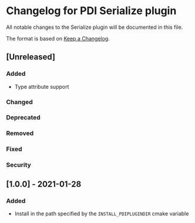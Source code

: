 # Changelog for PDI Serialize plugin
All notable changes to the Serialize plugin will be documented in this file.

The format is based on [Keep a Changelog](https://keepachangelog.com/en/1.0.0/).


## [Unreleased]

### Added
* Type attribute support

### Changed

### Deprecated

### Removed

### Fixed

### Security


## [1.0.0] - 2021-01-28

### Added
* Install in the path specified by the `INSTALL_PDIPLUGINDIR` cmake variable
